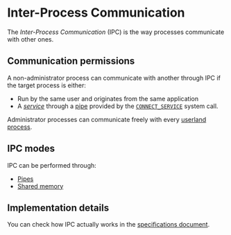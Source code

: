 # Inter-Process Communication

The _Inter-Process Communication_ (IPC) is the way processes communicate with other ones.

## Communication permissions

A non-administrator process can communicate with another through IPC if the target process is either:

- Run by the same user and originates from the same application
- A [_service_](services.md) through a [pipe](../specs/ipc.md#pipes) provided by the [`CONNECT_SERVICE`](../specs/syscalls.md#0x2a-connect_service) system call.

Administrator processes can communicate freely with every [userland process](processes.md).

## IPC modes

IPC can be performed through:

- [Pipes](../specs/ipc.md#pipes)
- [Shared memory](../specs/ipc.md#shared-memory)

## Implementation details

You can check how IPC actually works in the [specifications document](../specs/ipc.md).
